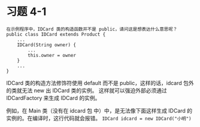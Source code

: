 # 习题 4-1
```text
在示例程序中，IDCard 类的构造函数并不是 public，请问这是想表达什么意思呢？
public class IDCard extends Product {
    ...
    IDCard(String owner) {
        ...
        this.owner = owner
    }
    ...
}
```

IDCard 类的构造方法修饰符使用 default 而不是 public，这样的话，idcard 包外的类就无法 new 出 IDCard 类的实例。
这样就可以强迫外部必须通过 IDCardFactory 来生成 IDCard 的实例。

例如，在 Main 类（没有在 idcard 包 中）中，是无法像下面这样生成 IDCard 的实例的。在编译时，这行代码就会报错。
`IDCard idcard = new IDCard("小明")`


